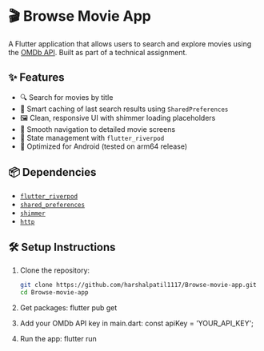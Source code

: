 # 🎬 Browse Movie App

A Flutter application that allows users to search and explore movies using the [OMDb API](https://www.omdbapi.com/). Built as part of a technical assignment.

## ✨ Features

- 🔍 Search for movies by title
- 🧠 Smart caching of last search results using `SharedPreferences`
- 🖼️ Clean, responsive UI with shimmer loading placeholders
- 🧭 Smooth navigation to detailed movie screens
- 🧱 State management with `flutter_riverpod`
- 🎯 Optimized for Android (tested on arm64 release)

## 📦 Dependencies

- [`flutter_riverpod`](https://pub.dev/packages/flutter_riverpod)
- [`shared_preferences`](https://pub.dev/packages/shared_preferences)
- [`shimmer`](https://pub.dev/packages/shimmer)
- [`http`](https://pub.dev/packages/http)

## 🛠️ Setup Instructions

1. Clone the repository:
   ```bash
   git clone https://github.com/harshalpatil1117/Browse-movie-app.git
   cd Browse-movie-app

2. Get packages:
   flutter pub get

3. Add your OMDb API key in main.dart:
   const apiKey = 'YOUR_API_KEY';

4. Run the app:
   flutter run

